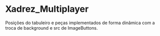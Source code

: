 # Xadrez_Multiplayer
 
Posições do tabuleiro e peças implementados de forma dinâmica com a troca de background e src de ImageButtons.

